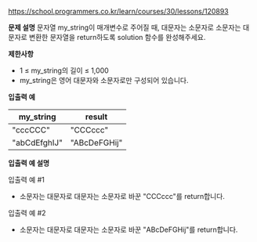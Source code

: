 https://school.programmers.co.kr/learn/courses/30/lessons/120893

**문제 설명**
문자열 my_string이 매개변수로 주어질 때, 대문자는 소문자로 소문자는 대문자로 변환한 문자열을 return하도록 solution 함수를 완성해주세요.

**제한사항**

- 1 ≤ my_string의 길이 ≤ 1,000
- my_string은 영어 대문자와 소문자로만 구성되어 있습니다.

**입출력 예**

| my_string    | 	result       |
|--------------|---------------|
| "cccCCC"     | 	"CCCccc"     |
| "abCdEfghIJ" | 	"ABcDeFGHij" |

**입출력 예 설명**

입출력 예 #1

- 소문자는 대문자로 대문자는 소문자로 바꾼 "CCCccc"를 return합니다.

입출력 예 #2

- 소문자는 대문자로 대문자는 소문자로 바꾼 "ABcDeFGHij"를 return합니다.